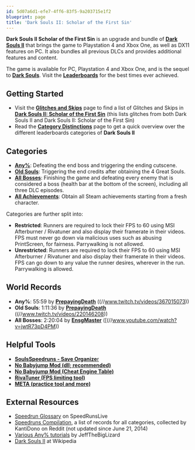 ```yaml
---
id: 5d07a6d1-efe7-4ff6-83f5-9a203715e1f2
blueprint: page
title: 'Dark Souls II: Scholar of the First Sin'
---
```

**Dark Souls II Scholar of the First Sin** is an upgrade and bundle of [**Dark Souls II**](/darksouls2) that brings the game to Playstation 4 and Xbox One, as well as DX11 features on PC. It also bundles all previous DLCs and provides additional features and content.

The game is available for PC, Playstation 4 and Xbox One, and is the sequel to [**Dark Souls**](/darksouls). Visit the [**Leaderboards**](/ds2sotfs/leaderboard) for the best times ever achieved.

## Getting Started

- Visit the [**Glitches and Skips**](/Category:Glitch_\(Dark_Souls_II\)) page to find a list of Glitches and Skips in [**Dark Souls II: Scholar of the First Sin**]() (this lists glitches from both Dark Souls II and Dark Souls II: Scholar of the First Sin)
- Read the [**Category Distinctions**](/darksouls2/category-distinctions) page to get a quick overview over the different leaderboards categories of **Dark Souls II**

## Categories

- [**Any%**](/ds2sotfs/any): Defeating the end boss and triggering the ending cutscene.
- [**Old Souls**](/ds2sotfs/any-old-souls): Triggering the end credits after obtaining the 4 Great Souls.
- [**All Bosses**](/ds2sotfs/all-bosses): Finishing the game and defeating every enemy that is considered a boss (health bar at the bottom of the screen), including all three DLC episodes.
- [**All Achievements**](/ds2sotfs/all-achievements): Obtain all Steam achievements starting from a fresh character.

Categories are further split into:

- **Restricted**: Runners are required to lock their FPS to 60 using MSI Afterburner / Rivatuner and also display their framerate in their videos. FPS must never go down via malicious uses such as abusing PrintScreen, for fairness. Parrywalking is not allowed.
- **Unrestricted**: Runners are required to lock their FPS to 60 using MSI Afterburner / Rivatuner and also display their framerate in their videos. FPS can go down to any value the runner desires, wherever in the run. Parrywalking is allowed.

## World Records

- **Any%**: 55:59 by [**PrepayingDeath**](//twitch.tv/PrepayingDeath) ((//www.twitch.tv/videos/367015073))
- **Old Souls**: 1:11:36 by [**PrepayingDeath**](//twitch.tv/PrepayingDeath) ((//www.twitch.tv/videos/220146208))
- **All Bosses**: 2:20:04 by [**EnsgMaster**](//www.twitch.tv/ensgmaster) ([(//www.youtube.com/watch?v=jwtR73pD4PM))

## Helpful Tools

- [**SoulsSpeedruns - Save Organize**r](https://github.com/Kahmul/SoulsSpeedruns-Save-Organizer/releases)
- [**No Babyjump Mod (dll; recommended)**](https://github.com/pseudostripy/bbj_mod_sotfs)
- [**No Babyjump Mod (Cheat Engine Table)**](//cdn.discordapp.com/attachments/497249681349541889/723281571393568838/BabyJumpFixScholar.ct)
- [**RivaTuner (FPS limiting tool)**](https://www.rivatuner.org/)
- [**META (practice tool and more)**](https://github.com/pseudostripy/DS2S-META)

## External Resources

- [Speedrun Glossary](//www.speedrunslive.com/faq/glossary/) on SpeedRunsLive
- [Speedruns Compilation](//www.reddit.com/r/DarkSouls2/comments/213ilo/speedruns_compilation/), a list of records for all categories, collected by KantiDono on Reddit (not updated since June 21, 2014)
- [Various Any% tutorials](https://www.youtube.com/playlist?list=PLRQFnJ1WCEAJja6lU-ZUBJ_6P-ZSW4rC8) by JeffTheBigLizard
- [Dark Souls II](//en.wikipedia.org/wiki/Dark_Souls_II) at Wikipedia
